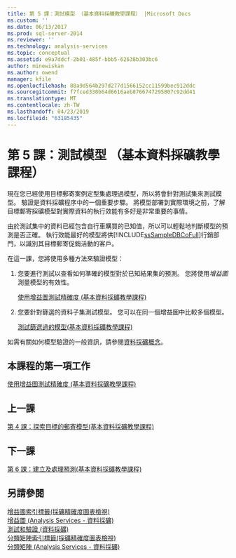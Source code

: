 ```yaml
---
title: 第 5 課：測試模型 （基本資料採礦教學課程） |Microsoft Docs
ms.custom: ''
ms.date: 06/13/2017
ms.prod: sql-server-2014
ms.reviewer: ''
ms.technology: analysis-services
ms.topic: conceptual
ms.assetid: e9a7ddcf-2b01-485f-bbb5-62638b303bc6
author: minewiskan
ms.author: owend
manager: kfile
ms.openlocfilehash: 88a9d564b297d277d1566152cc11599bec912ddc
ms.sourcegitcommit: f7fced330b64d6616aeb8766747295807c92dd41
ms.translationtype: MT
ms.contentlocale: zh-TW
ms.lasthandoff: 04/23/2019
ms.locfileid: "63185435"
---
```

# <a name="lesson-5-testing-models-basic-data-mining-tutorial"></a>第 5 課：測試模型 （基本資料採礦教學課程）
  現在您已經使用目標郵寄案例定型集處理過模型，所以將會針對測試集來測試模型。 驗證是資料採礦程序中的一個重要步驟。 將模型部署到實際環境之前，了解目標郵寄採礦模型對實際資料的執行效能有多好是非常重要的事情。  
  
 由於測試集中的資料已經包含自行車購買的已知值，所以可以輕鬆地判斷模型的預測是否正確。 執行效能最好的模型將供[!INCLUDE[ssSampleDBCoFull](../includes/sssampledbcofull-md.md)]行銷部門，以識別其目標郵寄促銷活動的客戶。  
  
 在這一課，您將使用多種方法來驗證模型：  
  
1.  您要進行測試以查看如何準確的模型對於已知結果集的預測。 您將使用*增益圖*測量模型的有效性。  
  
     [使用增益圖測試精確度 &#40;基本資料採礦教學課程&#41;](../../2014/tutorials/testing-accuracy-with-lift-charts-basic-data-mining-tutorial.md)  
  
2.  您要針對篩選的資料子集測試模型。 您可以在同一個增益圖中比較多個模型。  
  
     [測試篩選過的模型&#40;基本資料採礦教學課程&#41;](../../2014/tutorials/testing-a-filtered-model-basic-data-mining-tutorial.md)  
  
 如需有關如何模型驗證的一般資訊，請參閱[資料採礦概念](../../2014/analysis-services/data-mining/data-mining-concepts.md)。  
  
## <a name="first-task-in-lesson"></a>本課程的第一項工作  
 [使用增益圖測試精確度 &#40;基本資料採礦教學課程&#41;](../../2014/tutorials/testing-accuracy-with-lift-charts-basic-data-mining-tutorial.md)  
  
## <a name="previous-lesson"></a>上一課  
 [第 4 課：探索目標的郵寄模型&#40;基本資料採礦教學課程&#41;](../../2014/tutorials/lesson-4-exploring-the-targeted-mailing-models-basic-data-mining-tutorial.md)  
  
## <a name="next-lesson"></a>下一課  
 [第 6 課：建立及處理預測&#40;基本資料採礦教學課程&#41;](../../2014/tutorials/lesson-6-creating-and-working-with-predictions-basic-data-mining-tutorial.md)  
  
## <a name="see-also"></a>另請參閱  
 [增益圖索引標籤&#40;採礦精確度圖表檢視&#41;](../../2014/analysis-services/lift-chart-tab-mining-accuracy-chart-view.md)   
 [增益圖 &#40;Analysis Services - 資料採礦&#41;](../../2014/analysis-services/data-mining/lift-chart-analysis-services-data-mining.md)   
 [測試和驗證 &#40;資料採礦&#41;](../../2014/analysis-services/data-mining/testing-and-validation-data-mining.md)   
 [分類矩陣索引標籤&#40;採礦精確度圖表檢視&#41;](../../2014/analysis-services/classification-matrix-tab-mining-accuracy-chart-view.md)   
 [分類矩陣 &#40;Analysis Services - 資料採礦&#41;](../../2014/analysis-services/data-mining/classification-matrix-analysis-services-data-mining.md)  
  
  

